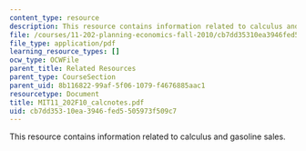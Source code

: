 ```yaml
---
content_type: resource
description: This resource contains information related to calculus and gasoline sales.
file: /courses/11-202-planning-economics-fall-2010/cb7dd35310ea3946fed5505973f509c7_MIT11_202F10_calcnotes.pdf
file_type: application/pdf
learning_resource_types: []
ocw_type: OCWFile
parent_title: Related Resources
parent_type: CourseSection
parent_uid: 8b116822-99af-5f06-1079-f4676885aac1
resourcetype: Document
title: MIT11_202F10_calcnotes.pdf
uid: cb7dd353-10ea-3946-fed5-505973f509c7
---
```

This resource contains information related to calculus and gasoline sales.